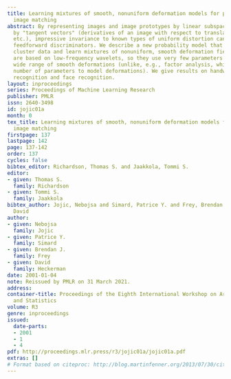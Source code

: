 ```yaml
---
title: Learning mixtures of smooth, nonuniform deformation models for probabilistic
  image matching
abstract: By representing images and image prototypes by linear subspaces spanned
  by "tangent vectors" (derivatives of an image with respect to translation, rotation,
  etc.), impressive invariance to known types of uniform distortion can be built into
  feedforward discriminators. We describe a new probability model that can jointly
  cluster data and learn mixtures of nonuniform, smooth deformation fields. Our fields
  are based on low-frequency wavelets, so they use very few parameters to model a
  wide range of smooth deformations (unlike, e.g., factor analysis, which uses a large
  number of parameters to model deformations). We give results on handwritten digit
  recognition and face recognition.
layout: inproceedings
series: Proceedings of Machine Learning Research
publisher: PMLR
issn: 2640-3498
id: jojic01a
month: 0
tex_title: Learning mixtures of smooth, nonuniform deformation models for probabilistic
  image matching
firstpage: 137
lastpage: 142
page: 137-142
order: 137
cycles: false
bibtex_editor: Richardson, Thomas S. and Jaakkola, Tommi S.
editor:
- given: Thomas S.
  family: Richardson
- given: Tommi S.
  family: Jaakkola
bibtex_author: Jojic, Nebojsa and Simard, Patrice Y. and Frey, Brendan J. and Heckerman,
  David
author:
- given: Nebojsa
  family: Jojic
- given: Patrice Y.
  family: Simard
- given: Brendan J.
  family: Frey
- given: David
  family: Heckerman
date: 2001-01-04
note: Reissued by PMLR on 31 March 2021.
address:
container-title: Proceedings of the Eighth International Workshop on Artificial Intelligence
  and Statistics
volume: R3
genre: inproceedings
issued:
  date-parts:
  - 2001
  - 1
  - 4
pdf: http://proceedings.mlr.press/r3/jojic01a/jojic01a.pdf
extras: []
# Format based on citeproc: http://blog.martinfenner.org/2013/07/30/citeproc-yaml-for-bibliographies/
---
```

